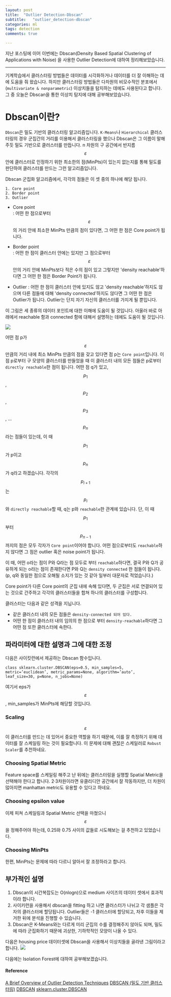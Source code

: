 ```yaml
---
layout: post
title:  "Outlier Detection-Dbscan"
subtitle:   "outlier_detection-dbscan"
categories: ml
tags: detection
comments: true

---
```


지난 포스팅에 이어 이번에는 Dbscan(Density Based Spatial Clustering of Applications with Noise)
을 사용한 Outlier Detection에 대하여 정리해보았습니다.

---

기계학습에서 클러스터링 방법들은 데이터를 시각화하거나 데이터를 더 잘 이해하는 데에 도움을 줘 왔습니다.
하지만 클러스터링 방법들은 다차원의 비모수적인 분포에서(`multivariate & nonparametric`) 
이상치들을 탐지하는 데에도 사용된다고 합니다. 그 중 오늘은 Dbscan을 통한 이상치 탐지에 대해 
공부해보았습니다.

# Dbscan이란?  

`Dbscan`은 밀도 기반의 클러스터링 알고리즘입니다. `K-Means`나 `Hierarchical` 클러스터링의 경우 군집간의 거리를 이용해서 
클러스터링을 했으나 Dbscan은 그 이름이 말해주듯 밀도 기반으로 클러스터를 만듭니다. n 차원의 구 공간에서 반지름 $$\varepsilon$$ 안에
클러스터로 인정하기 위한 최소한의 점(MinPts)이 있는지 없는지를 통해 밀도를 판단하여 클러스터를 만드는 그런 알고리즘입니다.  

Dbscan 군집화 알고리즘에서, 각각의 점들은 이 셋 중의 하나에 해당 됩니다.
```
1. Core point
2. Border point
3. Outlier
```  
- Core point  
  : 어떤 한 점으로부터 $$\varepsilon$$의 거리 안에 최소한 MinPts 만큼의 점이 있다면, 그 어떤 한 점은 Core point가 됩니다.  
  
- Border point  
  : 어떤 한 점이 클러스터 안에는 있지만 그 점으로부터 $$\varepsilon$$ 안의 거리 안에 MinPts보다 적은 수의 점이 있고
  그렇지만 'density reachable'하다면 그 어떤 한 점은 Border Point가 됩니다.  
  
- Outlier
  : 어떤 한 점이 클러스터 안에 있지도 않고 'density reachable'하지도 않으며 다른 점들에 대해 'density connected'하지도 않다면
  그 어떤 한 점은 Outlier가 됩니다. Outlier는 단지 자기 자신의 클러스터를 가지게 될 뿐입니다.  
  
이 그림은 세 종류의 데이터 포인트에 대한 이해에 도움이 될 것입니다. 아울러 바로 아래에서 reachable 함과 connected 함에 대해서 설명하는 데에도
도움이 될 것입니다.  

![](https://miro.medium.com/max/400/0*3A8VdnNSC2d32Q_I.)  

어떤 점 p가 $$\varepsilon$$ 만큼의 거리 내에 최소 MinPts 만큼의 점을 갖고 있다면 점 p는 `Core point`입니다. 이 점 p로부터 구 모양의 클러스터를 만들었을 때 이 클러스터 내의 모든 점들은 p로부터 `directly reachable`한 점이 됩니다. 어떤 점 q가 있고, $$p_1$$, $$p_2$$, $$p_3$$, ... $$p_n$$라는 점들이 있는데, 이 때 $$p_1$$가 p이고 $$p_n$$가 q라고 하겠습니다. 각각의 $$p_{i+1}$$는 $$p_{i}$$와 `directly reachable`할 때, q는 p와 `reachable`한 관계에 있습니다. 단, 이 때 $$p_1$$부터 $$p_{n-1}$$까지의 점은 모두 각자가 `Core point`이어야 합니다. 어떤 점으로부터도 `reachable`하지 않다면 그 점은 outlier 혹은 noise point가 됩니다.  
  
이 때, 어떤 o라는 점이 P와 Q라는 점 모두로 부터 `reachable`하다면, 결국 P와 Q가 공유하게 되는 o라는 점이 존재한다면
P와 Q는 `density connected` 한 점들이 됩니다.  (p, q와 동일한 점으로 오해될 소지가 있는 것 같아 일부러 대문자로 적었습니다.)  

Core point가 다른 Core point의 군집 내에 속해 있다면, 두 군집은 서로 연결되어 있는 것으로 간주하고 각각의 클러스터들을 합쳐 하나의 
클러스터를 구성합니다.

클러스터는 다음과 같은 성격을 지닙니다.  
- 같은 클러스터 내의 모든 점들은 `density-connected 되어 있다.`
- 어떤 한 점이 클러스터 내의 임의의 한 점으로 부터 `density-reachable`하다면 그 어떤 점 또한 클러스터에 속한다.  

## 파라미터에 대한 설명과 그에 대한 조정

다음은 사이킷런에서 제공하는 Dbscan 함수입니다. 
```
class sklearn.cluster.DBSCAN(eps=0.5, min_samples=5, metric=’euclidean’, metric_params=None, algorithm=’auto’, leaf_size=30, p=None, n_jobs=None)
```
여기서 eps가 $$\varepsilon$$, min_samples가 MinPts에 해당할 것입니다.  

### Scaling  
$$\varepsilon$$이 클러스터를 만드는 데 있어서 중요한 역할을 하기 때문에, 이를 잘 측정하기 위해 
데이터를 잘 스케일링 하는 것이 필요합니다. 이 문제에 대해 괜찮은 스케일러로 `Robust Scaler`를 추천하네요.  

### Choosing Spatial Metric  
Feature space를 스케일링 해주고 난 뒤에는 클러스터링을 실행할 Spatial Metric을 선택해야 한다고 합니다.
2·3차원이라면 유클리디안 공간에서 잘 작동하지만, 더 차원이 많아지면 manhattan metric도 유용할 수 있다고 하네요.

### Choosing epsilon value  
이제 피쳐 스케일링과 Spatial Metric 선택을 마쳤으니 $$\varepsilon$$을 정해주어야 하는데, 
0.25와 0.75 사이의 값들로 시도해보는 걸 추천하고 있었습니다.  

### Choosing MinPts  
한편, MinPts는 문제에 따라 다르니 알아서 잘 조정하라고 합니다.  


## 부가적인 설명  
1. Dbscan의 시간복잡도는 O(nlogn)으로 medium 사이즈의 데이터 셋에서 효과적이라 합니다.  
2. 사이키런을 사용해서 dbscan을 fitting 하고 나면 클러스터가 나뉘고 각 샘플은 각자의 클러스터에 할당됩니다.
Outlier들은 -1 클러스터에 할당되고, 차후 이들을 제거한 뒤에 분석을 진행할 수 있습니다.  
3. Dbscan은 K-Means와는 다르게 미리 군집의 수를 결정해주지 않아도 되며, 밀도에 따라 군집화하기 때문에 괴상한, 기하학적인 모양이 나올 수 있다.

다음은 housing price 데이터셋에 Dbscan을 사용해서 이상치들을 골라낸 그림이라고 합니다. 
![](https://miro.medium.com/max/1400/0*A1Wupu3hKsJMvUdH.)  

다음에는 Isolation Forest에 대하여 공부해보겠습니다. 



#### Reference
[A Brief Overview of Outlier Detection Techniques](https://towardsdatascience.com/a-brief-overview-of-outlier-detection-techniques-1e0b2c19e561)
[DBSCAN (밀도 기반 클러스터링)](https://bcho.tistory.com/1205)
[DBSCAN](https://en.wikipedia.org/wiki/DBSCAN)
[sklearn.cluster.DBSCAN](https://scikit-learn.org/stable/modules/generated/sklearn.cluster.DBSCAN.html)
